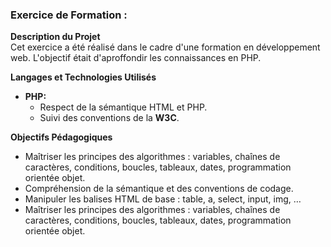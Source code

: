 ### Exercice de Formation : 

**Description du Projet**  
Cet exercice a été réalisé dans le cadre d'une formation en développement web. 
L'objectif était  d'aproffondir les connaissances en PHP.

**Langages et Technologies Utilisés**
*  **PHP:**
   * Respect de la sémantique HTML et PHP.
   * Suivi des conventions de la **W3C**.

**Objectifs Pédagogiques**
* Maîtriser les principes des algorithmes : variables, chaînes de caractères, conditions, 
boucles, tableaux, dates, programmation orientée objet.
* Compréhension de la sémantique et des conventions de codage.
* Manipuler les balises HTML de base : table, a, select, input, img, …
* Maîtriser les principes des algorithmes : variables, chaînes de caractères, conditions, 
boucles, tableaux, dates, programmation orientée objet.
